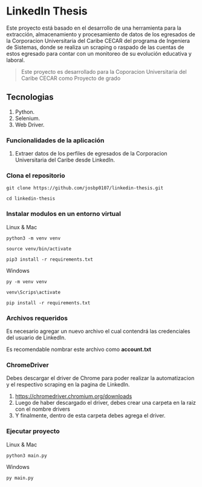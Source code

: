 # LinkedIn Thesis

Este proyecto está basado en el desarrollo de una herramienta para la extracción, almacenamiento y procesamiento de datos de los egresados de la Corporacion Universitaria del Caribe CECAR del programa de Ingeniera de Sistemas, donde se realiza un scraping o raspado de las cuentas de estos egresado para contar con un monitoreo de su evolución educativa y laboral.

<blockquote>
<p>Este proyecto es desarrollado para la Coporacion Universitaria del Caribe CECAR como Proyecto de grado</p>
</blockquote>

## Tecnologias
1. Python.
2. Selenium.
3. Web Driver.

### Funcionalidades de la aplicación
1. Extraer datos de los perfiles de egresados de la Corporacion Universitaria del Caribe desde LinkedIn.


### Clona el repositorio

`git clone https://github.com/josbp0107/linkedin-thesis.git`

`cd linkedin-thesis`

### Instalar modulos en un entorno virtual
Linux & Mac

`python3 -m venv venv`

`source venv/bin/activate`

`pip3 install -r requirements.txt`

Windows

`py -m venv venv`

`venv\Scrips\activate`

`pip install -r requirements.txt`


### Archivos requeridos

Es necesario agregar un nuevo archivo el cual contendrá las credenciales del usuario de LinkedIn.

Es recomendable nombrar este archivo como **account.txt**

### ChromeDriver

Debes descargar el driver de Chrome para poder realizar la automatizacion y el respectivo scraping en la pagina de LinkedIn.

1. https://chromedriver.chromium.org/downloads
2. Luego de haber descargado el driver, debes crear una carpeta en la raiz con el nombre drivers
3. Y finalmente, dentro de esta carpeta debes agrega el driver.

### Ejecutar proyecto 

Linux & Mac

`python3 main.py`

Windows

`py main.py`
